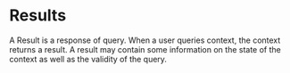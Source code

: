 # Results

A Result is a response of query. When a user queries context, 
the context returns a result. A result may contain some information on the state of the context
as well as the validity of the query. 